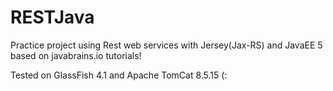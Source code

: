 # RESTJava
Practice project using Rest web services with Jersey(Jax-RS) and JavaEE 5  based on javabrains.io tutorials!

Tested on GlassFish 4.1 and Apache TomCat 8.5.15 (:
